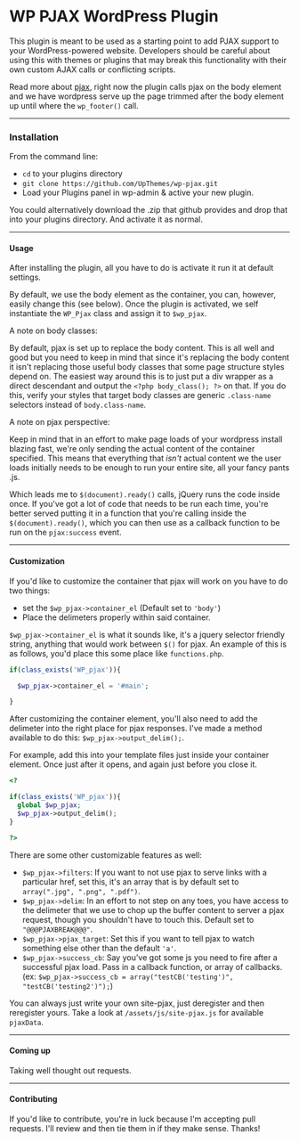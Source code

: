 WP PJAX WordPress Plugin
=======

This plugin is meant to be used as a starting point to add PJAX support to your WordPress-powered website. Developers should be careful about using this with themes or plugins that may break this functionality with their own custom AJAX calls or conflicting scripts.

Read more about [pjax](https://github.com/defunkt/jquery-pjax), right now the plugin calls pjax on the body element and we have wordpress serve up the page trimmed after the body element up until where the `wp_footer()` call.

---

### Installation

From the command line:

- `cd` to your plugins directory
- `git clone https://github.com/UpThemes/wp-pjax.git`
- Load your Plugins panel in wp-admin & active your new plugin.

You could alternatively download the .zip that github provides and drop that into your plugins directory. And activate it as normal.

---

#### Usage

After installing the plugin, all you have to do is activate it run it at default settings. 

By default, we use the body element as the container, you can, however, easily change this (see below). Once the plugin is activated, we self instantiate the `WP_Pjax` class and assign it to `$wp_pjax`.

A note on body classes:

By default, pjax is set up to replace the body content. This is all well and good but you need to keep in mind that since it's replacing the body content it isn't replacing those useful body classes that some page structure styles depend on. The easiest way around this is to just put a div wrapper as a direct descendant and output the `<?php body_class(); ?>` on that. If you do this, verify your styles that target body classes are generic `.class-name` selectors instead of `body.class-name`.

A note on pjax perspective:

Keep in mind that in an effort to make page loads of your wordpress install blazing fast, we're only sending the actual content of the container specified. This means that everything that *isn't* actual content we the user loads initially needs to be enough to run your entire site, all your fancy pants .js. 

Which leads me to `$(document).ready()` calls, jQuery runs the code inside once. If you've got a lot of code that needs to be run each time, you're better served putting it in a function that you're calling inside the `$(document).ready()`, which you can then use as a callback function to be run on the `pjax:success` event.

---

#### Customization

If you'd like to customize the container that pjax will work on you have to do two things:
- set the `$wp_pjax->container_el` (Default set to `'body'`)
- Place the delimeters properly within said container.

`$wp_pjax->container_el` is what it sounds like, it's a jquery selector friendly string, anything that would work between `$()` for pjax.
An example of this is as follows, you'd place this some place like `functions.php`.
```php
if(class_exists('WP_pjax')){

  $wp_pjax->container_el = '#main';

}
```

After customizing the container element, you'll also need to add the delimeter into the right place for pjax responses. I've made a method available to do this: `$wp_pjax->output_delim();`. 

For example, add this into your template files just inside your container element. Once just after it opens, and again just before you close it.
```php
<?

if(class_exists('WP_pjax')){
  global $wp_pjax;
  $wp_pjax->output_delim();
}

?>
```


There are some other customizable features as well:
- `$wp_pjax->filters`: If you want to not use pjax to serve links with a particular href, set this, it's an array that is by default set to `array(".jpg", ".png", ".pdf")`.
- `$wp_pjax->delim`: In an effort to not step on any toes, you have access to the delimeter that we use to chop up the buffer content to server a pjax request, though you shouldn't have to touch this. Default set to `"@@@PJAXBREAK@@@"`.
- `$wp_pjax->pjax_target`: Set this if you want to tell pjax to watch something else other than the default `'a'`.
- `$wp_pjax->success_cb`: Say you've got some js you need to fire after a successful pjax load. Pass in a callback function, or array of callbacks. (ex: `$wp_pjax->success_cb = array("testCB('testing')", "testCB('testing2')");`)

You can always just write your own site-pjax, just deregister and then reregister yours. Take a look at `/assets/js/site-pjax.js` for available `pjaxData`.

---

#### Coming up

Taking well thought out requests.

---

#### Contributing

If you'd like to contribute, you're in luck because I'm accepting pull requests. I'll review and then tie them in if they make sense. Thanks!
